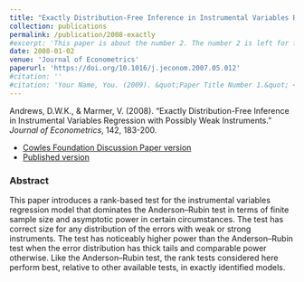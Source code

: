```yaml
---
title: "Exactly Distribution-Free Inference in Instrumental Variables Regression with Possibly Weak Instruments"
collection: publications
permalink: /publication/2008-exactly
#excerpt: 'This paper is about the number 2. The number 2 is left for future work.'
date: 2008-01-02
venue: 'Journal of Econometrics'
paperurl: 'https://doi.org/10.1016/j.jeconom.2007.05.012'
#citation: ''
#citation: 'Your Name, You. (2009). &quot;Paper Title Number 1.&quot; <i>Journal 1</i>. 1(1).'
---
```

Andrews, D.W.K., & Marmer, V. (2008). &ldquo;Exactly Distribution-Free Inference in Instrumental Variables Regression with Possibly Weak Instruments.&rdquo; <i>Journal of  Econometrics</i>, 142, 183-200.

- [Cowles Foundation Discussion Paper version](https://elischolar.library.yale.edu/cowles-discussion-paper-series/1783)
- [Published version](https://doi.org/10.1016/j.jeconom.2007.05.012)

### Abstract

This paper introduces a rank-based test for the instrumental variables regression model that dominates the Anderson–Rubin test in terms of finite sample size and asymptotic power in certain circumstances. The test has correct size for any distribution of the errors with weak or strong instruments. The test has noticeably higher power than the Anderson–Rubin test when the error distribution has thick tails and comparable power otherwise. Like the Anderson–Rubin test, the rank tests considered here perform best, relative to other available tests, in exactly identified models.
